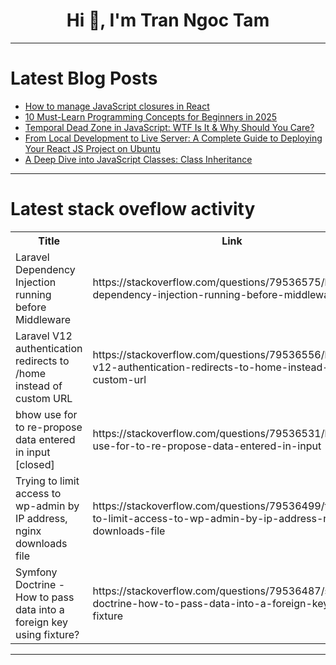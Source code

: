 <h1 align="center">Hi 👋, I'm Tran Ngoc Tam</h1>

---

# Latest Blog Posts 
<!-- BLOG-POST-LIST:START -->
- [How to manage JavaScript closures in React](https://dev.to/logrocket/how-to-manage-javascript-closures-in-react-fm1)
- [10 Must-Learn Programming Concepts for Beginners in 2025](https://dev.to/learn_skills/10-must-learn-programming-concepts-for-beginners-in-2025-1916)
- [Temporal Dead Zone in JavaScript: WTF Is It &amp; Why Should You Care?](https://dev.to/jaimaldullat/temporal-dead-zone-in-javascript-wtf-is-it-why-should-you-care-3gf5)
- [From Local Development to Live Server: A Complete Guide to Deploying Your React JS Project on Ubuntu](https://dev.to/aniket_ap/from-local-development-to-live-server-a-complete-guide-to-deploying-your-react-js-project-on-ubuntu-1idd)
- [A Deep Dive into JavaScript Classes: Class Inheritance](https://dev.to/ayako_yk/a-deep-dive-into-javascript-classes-class-inheritance-40ge)
<!-- BLOG-POST-LIST:END -->

---

# Latest stack oveflow activity
<table>
  <tr><th>Title</th><th>Link</th></tr>
  <!-- STACKOVERFLOW:START --><tr><td>Laravel Dependency Injection running before Middleware</td><td>https://stackoverflow.com/questions/79536575/laravel-dependency-injection-running-before-middleware</td></tr><tr><td>Laravel V12 authentication redirects to /home instead of custom URL</td><td>https://stackoverflow.com/questions/79536556/laravel-v12-authentication-redirects-to-home-instead-of-custom-url</td></tr><tr><td>bhow use for to re-propose data entered in input [closed]</td><td>https://stackoverflow.com/questions/79536531/bhow-use-for-to-re-propose-data-entered-in-input</td></tr><tr><td>Trying to limit access to wp-admin by IP address, nginx downloads file</td><td>https://stackoverflow.com/questions/79536499/trying-to-limit-access-to-wp-admin-by-ip-address-nginx-downloads-file</td></tr><tr><td>Symfony Doctrine - How to pass data into a foreign key using fixture?</td><td>https://stackoverflow.com/questions/79536487/symfony-doctrine-how-to-pass-data-into-a-foreign-key-using-fixture</td></tr><!-- STACKOVERFLOW:END -->
</table>

---


